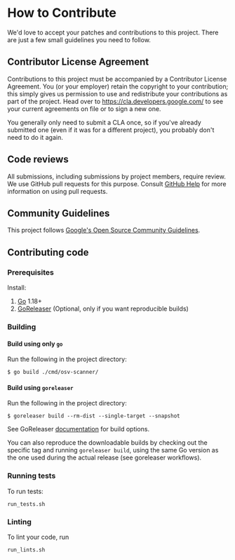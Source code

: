 # How to Contribute

We'd love to accept your patches and contributions to this project. There are
just a few small guidelines you need to follow.

## Contributor License Agreement

Contributions to this project must be accompanied by a Contributor License
Agreement. You (or your employer) retain the copyright to your contribution;
this simply gives us permission to use and redistribute your contributions as
part of the project. Head over to <https://cla.developers.google.com/> to see
your current agreements on file or to sign a new one.

You generally only need to submit a CLA once, so if you've already submitted one
(even if it was for a different project), you probably don't need to do it
again.

## Code reviews

All submissions, including submissions by project members, require review. We
use GitHub pull requests for this purpose. Consult
[GitHub Help](https://help.github.com/articles/about-pull-requests/) for more
information on using pull requests.

## Community Guidelines

This project follows
[Google's Open Source Community Guidelines](https://opensource.google.com/conduct/).

## Contributing code

### Prerequisites
Install:
1. [Go](https://go.dev/) 1.18+
2. [GoReleaser](https://goreleaser.com/) (Optional, only if you want reproducible builds)

### Building

#### Build using only `go`

Run the following in the project directory:
```shell
$ go build ./cmd/osv-scanner/
```

#### Build using `goreleaser`

Run the following in the project directory:
```shell
$ goreleaser build --rm-dist --single-target --snapshot
```

See GoReleaser [documentation](https://goreleaser.com/cmd/goreleaser_build/) for build options.

You can also reproduce the downloadable builds by checking out the specific tag and running `goreleaser build`,
using the same Go version as the one used during the actual release (see goreleaser workflows).

### Running tests

To run tests:
```shell
run_tests.sh
```

### Linting
To lint your code, run

```shell
run_lints.sh
```